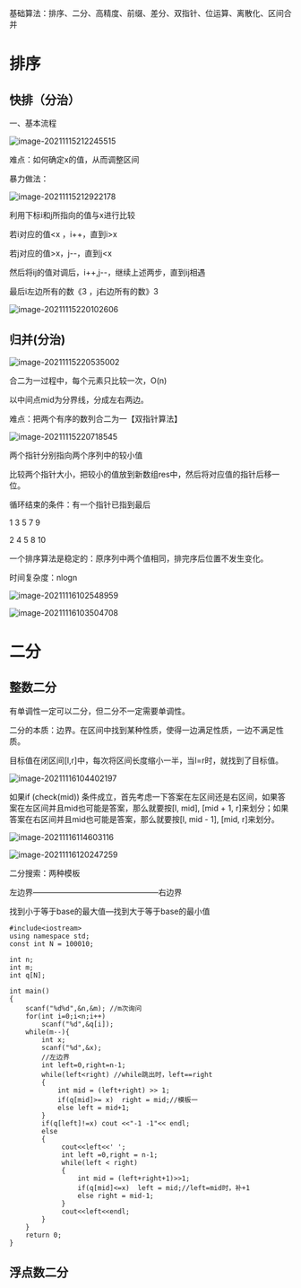 基础算法：排序、二分、高精度、前缀、差分、双指针、位运算、离散化、区间合并

# 排序

## 快排（分治）

一、基本流程

![image-20211115212245515](C:\Users\青柠\AppData\Roaming\Typora\typora-user-images\image-20211115212245515.png)

难点：如何确定x的值，从而调整区间

暴力做法：

![image-20211115212922178](C:\Users\青柠\AppData\Roaming\Typora\typora-user-images\image-20211115212922178.png)

利用下标i和j所指向的值与x进行比较

若i对应的值<x ，i++，直到i>x

若j对应的值>x，j--，直到j<x

然后将ij的值对调后，i++,j--，继续上述两步，直到ij相遇

最后i左边所有的数《3 ，j右边所有的数》3

![image-20211115220102606](C:\Users\青柠\AppData\Roaming\Typora\typora-user-images\image-20211115220102606.png)

## 归并(分治)

![image-20211115220535002](C:\Users\青柠\AppData\Roaming\Typora\typora-user-images\image-20211115220535002.png)

合二为一过程中，每个元素只比较一次，O(n)

以中间点mid为分界线，分成左右两边。

难点：把两个有序的数列合二为一【双指针算法】

![image-20211115220718545](C:\Users\青柠\AppData\Roaming\Typora\typora-user-images\image-20211115220718545.png)

两个指针分别指向两个序列中的较小值

比较两个指针大小，把较小的值放到新数组res中，然后将对应值的指针后移一位。

循环结束的条件：有一个指针已指到最后

1 3 5 7 9

2 4 5 8 10

一个排序算法是稳定的：原序列中两个值相同，排完序后位置不发生变化。	

时间复杂度：nlogn

![image-20211116102548959](C:\Users\青柠\AppData\Roaming\Typora\typora-user-images\image-20211116102548959.png)

![image-20211116103504708](C:\Users\青柠\AppData\Roaming\Typora\typora-user-images\image-20211116103504708.png)

# 二分

## 整数二分

有单调性一定可以二分，但二分不一定需要单调性。

二分的本质：边界。在区间中找到某种性质，使得一边满足性质，一边不满足性质。

目标值在闭区间[l,r]中，每次将区间长度缩小一半，当l=r时，就找到了目标值。

![image-20211116104402197](C:\Users\青柠\AppData\Roaming\Typora\typora-user-images\image-20211116104402197.png)

如果if (check(mid)) 条件成立，首先考虑一下答案在左区间还是右区间，如果答案在左区间并且mid也可能是答案，那么就要按[l, mid], [mid + 1, r]来划分；如果答案在右区间并且mid也可能是答案，那么就要按[l, mid - 1], [mid, r]来划分。

![image-20211116114603116](C:\Users\青柠\AppData\Roaming\Typora\typora-user-images\image-20211116114603116.png)

![image-20211116120247259](C:\Users\青柠\AppData\Roaming\Typora\typora-user-images\image-20211116120247259.png)

二分搜索：两种模板

左边界————————————————右边界

找到小于等于base的最大值—找到大于等于base的最小值



```
#include<iostream>
using namespace std;
const int N = 100010;

int n;
int m;
int q[N];

int main()
{
    scanf("%d%d",&n,&m); //m次询问
    for(int i=0;i<n;i++)
        scanf("%d",&q[i]);
    while(m--){
        int x;
        scanf("%d",&x);
        //左边界
        int left=0,right=n-1;
        while(left<right) //while跳出时，left==right
        {
            int mid = (left+right) >> 1;
            if(q[mid]>= x)  right = mid;//模板一
            else left = mid+1;
        }
        if(q[left]!=x) cout <<"-1 -1"<< endl;
        else
        {
             cout<<left<<' '; 
             int left =0,right = n-1;
             while(left < right)
             {
                 int mid = (left+right+1)>>1;
                 if(q[mid]<=x)  left = mid;//left=mid时，补+1
                 else right = mid-1;
             }
             cout<<left<<endl;
        } 
    }
    return 0;
}
```

## 浮点数二分




